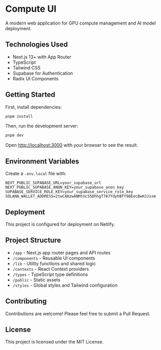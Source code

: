 # Compute UI

A modern web application for GPU compute management and AI model deployment.

## Technologies Used
- Next.js 13+ with App Router
- TypeScript
- Tailwind CSS
- Supabase for Authentication
- Radix UI Components

## Getting Started

First, install dependencies:
```bash
pnpm install
```

Then, run the development server:
```bash
pnpm dev
```

Open [http://localhost:3000](http://localhost:3000) with your browser to see the result.

## Environment Variables

Create a `.env.local` file with:
```
NEXT_PUBLIC_SUPABASE_URL=your_supabase_url
NEXT_PUBLIC_SUPABASE_ANON_KEY=your_supabase_anon_key
SUPABASE_SERVICE_ROLE_KEY=your_supabase_service_role_key
SOLANA_WALLET_ADDRESS=2twCAHzwANMtUc55DhhgT767YdyhBTY98EecBwHJJsxm
```

## Deployment

This project is configured for deployment on Netlify.

## Project Structure

- `/app` - Next.js app router pages and API routes
- `/components` - Reusable UI components
- `/lib` - Utility functions and shared logic
- `/contexts` - React Context providers
- `/types` - TypeScript type definitions
- `/public` - Static assets
- `/styles` - Global styles and Tailwind configuration

## Contributing

Contributions are welcome! Please feel free to submit a Pull Request.

## License

This project is licensed under the MIT License.
